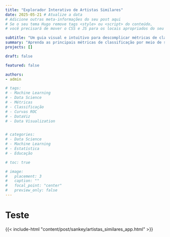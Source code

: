 ```yaml
---
title: "Explorador Interativo de Artistas Similares"
date: 2025-05-21 # Atualize a data
# Adicione outras meta-informações do seu post aqui
# Se o seu tema Hugo remove tags <style> ou <script> do conteúdo,
# você precisará de mover o CSS e JS para os locais apropriados do seu tema.

subtitle: "Um guia visual e intuitivo para descomplicar métricas de classificação"
summary: "Aprenda as principais métricas de classificação por meio de simulações interativas."
projects: []

draft: false

featured: false

authors:
- admin

# tags:
# - Machine Learning
# - Data Science
# - Métricas
# - Classificação
# - Curvas ROC
# - DataViz
# - Data Visualization


# categories:
# - Data Science
# - Machine Learning
# - Estatística
# - Educação

# toc: true

# image:
#   placement: 3
#   caption: "" 
#   focal_point: "center"
#   preview_only: false
---
```

# Teste

{{< include-html "content/post/sankey/artistas_similares_app.html" >}}
